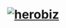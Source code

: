 # [![herobiz](https://github.com/justadirck/angular/actions/workflows/herobiz.yml/badge.svg)](https://github.com/justadirck/angular/actions/workflows/herobiz.yml)
